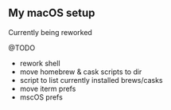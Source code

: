 ## My macOS setup
Currently being reworked

@TODO
- rework shell
- move homebrew & cask scripts to dir
- script to list currently installed brews/casks
- move iterm prefs
- mscOS prefs
